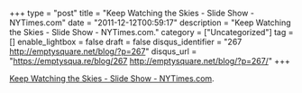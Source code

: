 +++
type = "post"
title = "Keep Watching the Skies - Slide Show - NYTimes.com"
date = "2011-12-12T00:59:17"
description = "Keep Watching the Skies - Slide Show - NYTimes.com."
category = ["Uncategorized"]
tag = []
enable_lightbox = false
draft = false
disqus_identifier = "267 http://emptysquare.net/blog/?p=267"
disqus_url = "https://emptysqua.re/blog/267 http://emptysquare.net/blog/?p=267/"
+++

<p><a href="http://www.nytimes.com/slideshow/2011/12/11/arts/design/12112000_DELSAUX.html">Keep Watching the Skies - Slide Show -
NYTimes.com</a>.</p>
